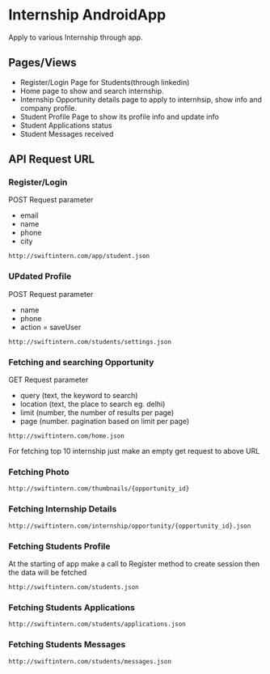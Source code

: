 # Internship AndroidApp
Apply to various Internship through app.

## Pages/Views ##
- Register/Login Page for Students(through linkedin)
- Home page to show and search internship.
- Internship Opportunity details page to apply to internhsip, show info and company profile.
- Student Profile Page to show its profile info and update info
- Student Applications status
- Student Messages received
 
## API Request URL ##
### Register/Login ###
POST Request parameter
- email
- name
- phone
- city
```
http://swiftintern.com/app/student.json
```

### UPdated Profile ###
POST Request parameter
- name
- phone
- action = saveUser
```
http://swiftintern.com/students/settings.json
```


### Fetching and searching Opportunity ###
GET Request parameter
- query (text, the keyword to search)
- location (text, the place to search eg. delhi)
- limit (number, the number of results per page)
- page (number. pagination based on limit per page)
```
http://swiftintern.com/home.json
```
For fetching top 10 internship just make an empty get request to above URL

### Fetching Photo ###
```
http://swiftintern.com/thumbnails/{opportunity_id}
```

### Fetching Internship Details ###
```
http://swiftintern.com/internship/opportunity/{opportunity_id}.json
```

### Fetching Students Profile ###
At the starting of app make a call to Register method to create session then the data will be fetched
```
http://swiftintern.com/students.json
```

### Fetching Students Applications ###
```
http://swiftintern.com/students/applications.json
```

### Fetching Students Messages ###
```
http://swiftintern.com/students/messages.json
```
